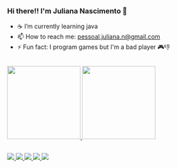 ### Hi there!! I'm Juliana Nascimento 👋

- ☕ I’m currently learning java 
- 📫 How to reach me: pessoal.juliana.n@gmail.com
- ⚡ Fun fact: I program games but I'm a bad player 🎮👎


##

 <div style="display: flex; flex-direction: row">
  <a href="https://github.com/Junasc">
  <img height="170em" src= "https://github-readme-stats.vercel.app/api?username=Junasc&show_icons=true&theme=dracula&include_all_commits=true&count_private=true"/>
  <img height="170em" src= "https://github-readme-stats.vercel.app/api/top-langs/?username=Junasc&layout=compact&langs_count=7&theme=dracula"/>
</div>
  
  ##
 
  <img src="https://img.icons8.com/dusk/64/000000/cs.png"/>
  <img src="https://img.icons8.com/dusk/64/000000/java-coffee-cup-logo.png"/>
  <img src="https://img.icons8.com/nolan/64/java-eclipse.png"/>
  <img src="https://img.icons8.com/dusk/64/000000/unity.png"/>
  <img src="https://img.icons8.com/nolan/64/visual-studio-code-2019.png"/>
  
</div>
